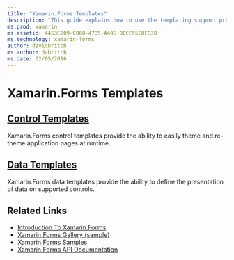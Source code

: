 ```yaml
---
title: "Xamarin.Forms Templates"
description: "This guide explains how to use the templating support provided by Xamarin.Forms. This includes control templates, which can be used to easily theme and re-theme pages at runtime, and data templates, which define the presentation of data on supported controls."
ms.prod: xamarin
ms.assetid: 4453C209-C068-47D5-A49B-0ECC95C0FB3B
ms.technology: xamarin-forms
author: davidbritch
ms.author: dabritch
ms.date: 02/05/2016
---
```


# Xamarin.Forms Templates

## [Control Templates](control-templates/index.md)

Xamarin.Forms control templates provide the ability to easily theme and re-theme application pages at runtime.

## [Data Templates](data-templates/index.md)

Xamarin.Forms data templates provide the ability to define the presentation of data on supported controls.


## Related Links

- [Introduction To Xamarin.Forms](~/xamarin-forms/get-started/introduction-to-xamarin-forms.md)
- [Xamarin.Forms Gallery (sample)](https://developer.xamarin.com/samples/FormsGallery/)
- [Xamarin.Forms Samples](https://developer.xamarin.com/samples/tag/Xamarin.Forms/)
- [Xamarin.Forms API Documentation](https://developer.xamarin.com/api/namespace/Xamarin.Forms/)
